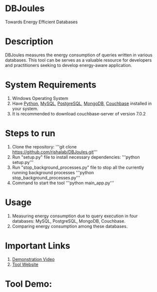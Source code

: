# DBJoules

Towards Energy Efficient Databases

# Description

DBJoules measures the energy consumption of queries written in various databases. This tool can be serves as a valuable resource for developers and practitioners seeking to develop energy-aware application.

# System Requirements

1. Windows Operating System</li>
2. Have <a href="https://www.python.org/downloads/">Python</a>, <a href="https://dev.mysql.com/downloads/installer/">MySQL</a>, <a href="https://www.postgresql.org/download/">PostgreSQL</a>, <a href="https://www.mongodb.com/try/download/community">MongoDB</a>, <a href="https://www.couchbase.com/downloads/?family=couchbase-server">Couchbase</a> installed in your system.</li>
3. It is recommended to download couchbase-server of version 7.0.2</li>

# Steps to run

1. Clone the repository: '''git clone https://github.com/rishalab/DBJoules.git'''
2. Run "setup.py" file to install necessary dependencies: '''python setup.py'''
3. Run "stop_background_processes.py" file to stop all the currently running background processes '''python stop_background_processes.py'''
4. Command to start the tool '''python main_app.py'''

# Usage

1. Measuring energy consumption due to query execution in four databases: MySQL, PostgreSQL, MongoDB, Couchbase.
2. Comparing energy consumption among these databases.

# Important Links

1. [Demonstration Video](https://www.youtube.com/watch?v=hP4pWJ4AKxE)
2. [Tool Website](https://rishalab.github.io/DBJoules/)

# Tool Demo:
